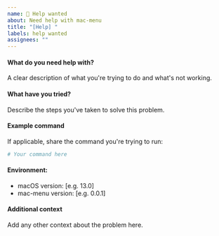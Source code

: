 ```yaml
---
name: 🥺 Help wanted
about: Need help with mac-menu
title: "[Help] "
labels: help wanted
assignees: ""
---
```


#### What do you need help with?

A clear description of what you're trying to do and what's not working.

#### What have you tried?

Describe the steps you've taken to solve this problem.

#### Example command

If applicable, share the command you're trying to run:

```bash
# Your command here
```

#### Environment:

- macOS version: [e.g. 13.0]
- mac-menu version: [e.g. 0.0.1]

#### Additional context

Add any other context about the problem here.
